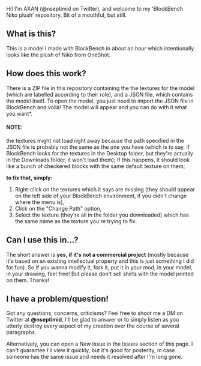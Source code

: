 Hi! I'm AXAN (@nseptimid on Twitter), and welcome to my 'BlockBench Niko plush' repository. Bit of a mouthful, but still.

<h2>What is this?</h2>
This is a model I made with BlockBench in about an hour which intentionally looks like the plush of Niko from OneShot.


<h2>How does this work?</h2>
There is a ZIP file in this repository containing the the textures for the model (which are labelled according to their role), and a JSON file, which contains the model itself.
To open the model, you just need to import the JSON file in BlockBench and voilà! The model will appear and you can do with it what you want*.

<h4>NOTE:</h4> the textures might not load right away because the path specified in the JSON file is probably not the same as the one you have (which is to say, if BlockBench looks for the textures in the Desktop folder, but they're actually in the Downloads folder, it won't load them);
If this happens, it should look like a bunch of checkered blocks with the same default texture on them; 

<b>to fix that, simply:</b>
  
  1. Right-click on the textures which it says are missing (they should appear on the left side of your BlockBench environment, if you didn't change where the menu is),
  2. Click on the "Change Path" option,
  3. Select the texture (they're all in the folder you downloaded) which has the same name as the texture you're trying to fix.


<h2>Can I use this in...?</h2>
The short answer is <b>yes, if it's not a commercial project</b> (mostly because it's based on an existing intellectual property and this is just something I did for fun). So if you wanna modify it, fork it, put it in your mod, in your model, in your drawing, feel free! But please don't sell shirts with the model printed on them. Thanks!

<h2>I have a problem/question!</h2>

Got any questions, concerns, criticisms? Feel free to shoot me a DM on Twitter at <b>@nseptimid</b>, I'll be glad to answer or to simply listen as you utterly destroy every aspect of my creation over the course of several paragraphs.

Alternatively, you can open a New Issue in the Issues section of this page. I can't guarantee I'll view it quickly, but it's good for posterity, in case someone has the same issue and needs it resolved after I'm long gone.
